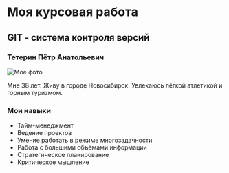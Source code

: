    # Моя курсовая работа
	
   ## GIT - система контроля версий
	
  ### Тетерин Пётр Анатольевич
	
  ![Мое фото](img/20211031_134322.jpg)
	
  Мне 38 лет. Живу в городе Новосибирск. Увлекаюсь лёгкой атлетикой и горным туризмом.
	
  ### Мои навыки
	
  * Тайм-менеджмент
  * Ведение проектов
  * Умение работать в режиме многозадачности
  * Работа с большими объёмами информации
  * Стратегическое планирование
  * Критическое мышление